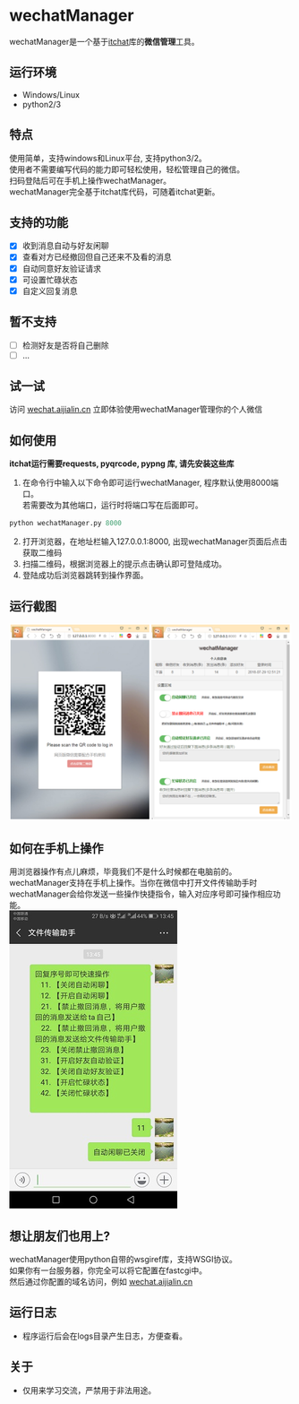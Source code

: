 # wechatManager

wechatManager是一个基于[itchat](https://github.com/littlecodersh/ItChat/blob/master/README.md)库的**微信管理**工具。


## 运行环境
- Windows/Linux
- python2/3

## 特点
使用简单，支持windows和Linux平台, 支持python3/2。  
使用者不需要编写代码的能力即可轻松使用，轻松管理自己的微信。  
扫码登陆后可在手机上操作wechatManager。  
wechatManager完全基于itchat库代码，可随着itchat更新。  

## 支持的功能
- [x] 收到消息自动与好友闲聊
- [x] 查看对方已经撤回但自己还来不及看的消息
- [x] 自动同意好友验证请求
- [x] 可设置忙碌状态
- [x] 自定义回复消息

## 暂不支持
- [ ] 检测好友是否将自己删除
- [ ] ...

## 试一试

访问 [wechat.aijialin.cn](http://wechat.aijialin.cn) 立即体验使用wechatManager管理你的个人微信

## 如何使用
**itchat运行需要requests, pyqrcode, pypng 库, 请先安装这些库**  
1. 在命令行中输入以下命令即可运行wechatManager, 程序默认使用8000端口。  
若需要改为其他端口，运行时将端口写在后面即可。  

```python
python wechatManager.py 8000   
```
2. 打开浏览器，在地址栏输入127.0.0.1:8000, 出现wechatManager页面后点击获取二维码  
3. 扫描二维码，根据浏览器上的提示点击确认即可登陆成功。  
4. 登陆成功后浏览器跳转到操作界面。  

## 运行截图

![截图](./imgs/run.png)

## 如何在手机上操作
用浏览器操作有点儿麻烦，毕竟我们不是什么时候都在电脑前的。  
wechatManager支持在手机上操作。当你在微信中打开文件传输助手时  
wechatManager会给你发送一些操作快捷指令，输入对应序号即可操作相应功能。  
![截图](./imgs/phone.png)


## 想让朋友们也用上?
wechatManager使用python自带的wsgiref库，支持WSGI协议。  
如果你有一台服务器，你完全可以将它配置在fastcgi中。    
然后通过你配置的域名访问，例如 [wechat.aijialin.cn](http://wechat.aijialin.cn)

## 运行日志
- 程序运行后会在logs目录产生日志，方便查看。

## 关于
- 仅用来学习交流，严禁用于非法用途。


